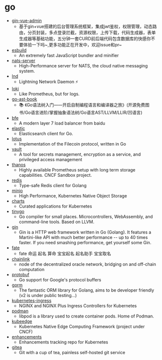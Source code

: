 # go
- [gin-vue-admin](https://github.com/flipped-aurora/gin-vue-admin)
  - 基于gin+vue搭建的后台管理系统框架，集成jwt鉴权，权限管理，动态路由，分页封装，多点登录拦截，资源权限，上传下载，代码生成器，表单生成器等基础功能，五分钟一套CURD前后端代码包含数据库的快感你不要体验一下吗~,更多功能正在开发中，欢迎issue和pr~
- [esbuild](https://github.com/evanw/esbuild)
  - An extremely fast JavaScript bundler and minifier
- [nats-server](https://github.com/nats-io/nats-server)
  - High-Performance server for NATS, the cloud native messaging system.
- [lnd](https://github.com/lightningnetwork/lnd)
  - Lightning Network Daemon ⚡️
- [loki](https://github.com/grafana/loki)
  - Like Prometheus, but for logs.
- [go-ast-book](https://github.com/chai2010/go-ast-book)
  - 📚 《Go语法树入门——开启自制编程语言和编译器之旅》(开源免费图书/Go语言进阶/掌握抽象语法树/Go语言AST/LLVM/LLIR/凹语言)
- [bfe](https://github.com/bfenetworks/bfe)
  - A modern layer 7 load balancer from baidu
- [elastic](https://github.com/olivere/elastic)
  - Elasticsearch client for Go.
- [lotus](https://github.com/filecoin-project/lotus)
  - Implementation of the Filecoin protocol, written in Go
- [vault](https://github.com/hashicorp/vault)
  - A tool for secrets management, encryption as a service, and privileged access management
- [thanos](https://github.com/thanos-io/thanos)
  - Highly available Prometheus setup with long term storage capabilities. CNCF Sandbox project.
- [redis](https://github.com/go-redis/redis)
  - Type-safe Redis client for Golang
- [minio](https://github.com/minio/minio)
  - High Performance, Kubernetes Native Object Storage
- [charts](https://github.com/helm/charts)
  - Curated applications for Kubernetes
- [tinygo](https://github.com/tinygo-org/tinygo)
  - Go compiler for small places. Microcontrollers, WebAssembly, and command-line tools. Based on LLVM.
- [gin](https://github.com/gin-gonic/gin)
  - Gin is a HTTP web framework written in Go (Golang). It features a Martini-like API with much better performance -- up to 40 times faster. If you need smashing performance, get yourself some Gin.
- [fate](https://github.com/godcong/fate)
  - fate 命运 起名 算命 宝宝起名 起名助手 宝宝取名
- [chainlink](https://github.com/smartcontractkit/chainlink)
  - node of the decentralized oracle network, bridging on and off-chain computation
- [protobuf](https://github.com/golang/protobuf)
  - Go support for Google's protocol buffers
- [gorm](https://github.com/go-gorm/gorm)
  - The fantastic ORM library for Golang, aims to be developer friendly (v2 is under public testing...)
- [kubernetes-ingress](https://github.com/nginxinc/kubernetes-ingress)
  - NGINX and NGINX Plus Ingress Controllers for Kubernetes
- [podman](https://github.com/containers/podman)
  - libpod is a library used to create container pods. Home of Podman.
- [kubeedge](https://github.com/kubeedge/kubeedge)
  - Kubernetes Native Edge Computing Framework (project under CNCF)
- [enhancements](https://github.com/kubernetes/enhancements)
  - Enhancements tracking repo for Kubernetes
- [gitea](https://github.com/go-gitea/gitea)
  - Git with a cup of tea, painless self-hosted git service
